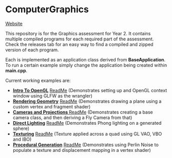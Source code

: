 # ComputerGraphics

[Website](https://bennybroseph.github.io/Year-2/)

This repository is for the Graphics assessment for Year 2. It contains multiple compiled programs for each required part of the assessment. Check the releases tab for an easy way to find a compiled and zipped version of each program.

Each is implemented as an application class derived from <b>BaseApplication</b>. To run a certain example simply change the application being created within <b>main.cpp</b>.

Current working examples are:

- [<b>Intro To OpenGL</b>](https://github.com/bennybroseph/Year-2/releases/tag/1.0) [ReadMe](https://docs.google.com/document/d/1IJtbUiv4CHTNCCFirTcbIrJLG3M_SDe69oCyLwc9VXA/edit?usp=sharing) (Demonstrates setting up and OpenGL context window using GLFW as the wrangler)
- [<b>Rendering Geometry</b>](https://github.com/bennybroseph/Year-2/releases/tag/2.0) [ReadMe](https://docs.google.com/document/d/1CiJHh5O7DcQRhr8fZIBz0Rn27rjLUC5KNMHLDtJHbd0/edit?usp=sharing) (Demonstrates drawing a plane using a custom vertex and fragment shader)
- [<b>Cameras and Projections </b>](https://github.com/bennybroseph/Year-2/releases/tag/3.0) [ReadMe](https://docs.google.com/document/d/1a_Q5JioL1uQwTnFrGCcOtHEKER8AlBrvRzfOq5VKiBY/edit?usp=sharing) (Demonstrates creating a base camera class, and then deriving a Fly Camera from that)
- [<b>Direct Lighting</b>](https://github.com/bennybroseph/Year-2/releases/tag/4.0) [ReadMe](https://docs.google.com/document/d/1psDq-5ZGS4HmRJM-wTsZh7sAoNPN571RmVKBRjApkb8/edit?usp=sharing) (Demonstrates Phong lighting on a generated sphere)
- [<b>Texturing</b>](https://github.com/bennybroseph/Year-2/releases/tag/5.0) [ReadMe](https://docs.google.com/document/d/1hLMMU4T2_JenmmOphJ3VL_8IbrAM5NkgmmPMXekbGME/edit?usp=sharing) (Texture applied across a quad using GL VAO, VBO and IBO)
- [<b>Procedural Generation</b>](https://github.com/bennybroseph/Year-2/releases/tag/6.0) [ReadMe](https://docs.google.com/document/d/1psDq-5ZGS4HmRJM-wTsZh7sAoNPN571RmVKBRjApkb8/edit?usp=sharing) (Demonstrates using Perlin Noise to populate a texture and displacement mapping in a vertex shader)
